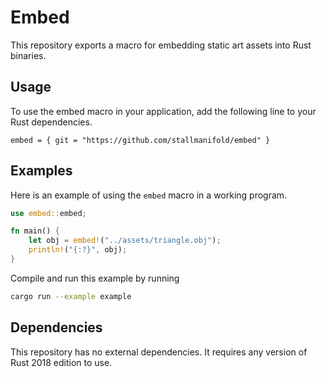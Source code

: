 # Embed
This repository exports a macro for embedding static art assets into Rust binaries.

## Usage
To use the embed macro in your application, add the following line to your Rust dependencies.
```
embed = { git = "https://github.com/stallmanifold/embed" }
```

## Examples
Here is an example of using the `embed` macro in a working program.
```rust
use embed::embed;

fn main() {
    let obj = embed!("../assets/triangle.obj");
    println!("{:?}", obj);
}
```
Compile and run this example by running
```bash
cargo run --example example
```

## Dependencies
This repository has no external dependencies. It requires any version of Rust 2018 edition to use.
